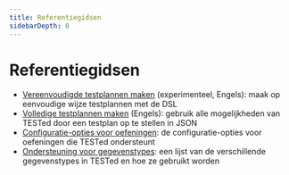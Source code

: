 ```yaml
---
title: Referentiegidsen
sidebarDepth: 0
---
```

# Referentiegidsen

- [Vereenvoudigde testplannen maken](../../../en/tested/references/dsl) (experimenteel, Engels): maak op eenvoudige wijze testplannen met de DSL
- [Volledige testplannen maken](../../../en/tested/references/json) (Engels): gebruik alle mogelijkheden van TESTed door een testplan op te stellen in JSON 
- [Configuratie-opties voor oefeningen](./exercise-config): de configuratie-opties voor oefeningen die TESTed ondersteunt
- [Ondersteuning voor gegevenstypes](./types): een lijst van de verschillende gegevenstypes in TESTed en hoe ze gebruikt worden
